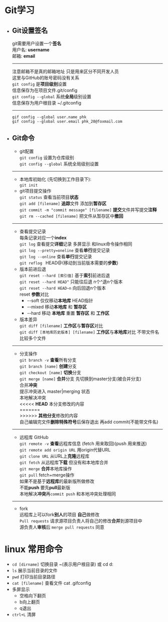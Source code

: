 <link rel="stylesheet" type="text/css" href="mkcss.css">

# Git学习
* ## Git设置签名  
    git需要用户设置一个**签名**  
    用户名: **username**  
    邮箱: **email**  
    ***
    注意邮箱不是真的邮箱地址 只是用来区分不同开发人员  
    这里与GitHub的账号密码没有关系  
    `git config` 是**项目级别**设置  
    信息保存为在项目文件.git/config   
    `git config --global` 系统**全局**级别设置  
    信息保存为用户根目录 ~/.gitconfig   
    ***
    `gif config --global user.name phk`  
    `gif config --global user.email phk_20@foxmail.com`

* ## Git命令
    * git配置  
    `git config` 设置为仓库级别  
    `git config --global` 系统全局级别设置  
    ---
    * 本地库初始化 (先切换到工作目录下):   
    `git init `  
    * git项目提交操作  
    `git status` 查看当前项目**状态**  
    `git add [filename]` **追踪**文件 添加到**暂存区**  
    `git commit -m "commit message" [filename]` **提交**文件并写提交**注释**  
    `git rm --cached [filename]` 把文件从暂存区中**撤回**  
    ---
    * 查看提交记录  
    每条记录对应一个**index**  
    `git log` 查看提交**详细**记录 多屏显示 和linux命令操作相同  
    `git log --pretty=oneline` 查看**单行**提交记录  
    `git log --online` 查看**单行**提交记录  
    `git reflog `   HEAD@{移动到当前版本需要的**步数**}
    * 版本前进后退   
    `git reset --hard [索引值]` 基于**索引**前进后退  
    `git reset --hard HEAD^` 只能往后退 n个^退n个版本  
    `git reset --hard HEAD~n` 向后回退n个版本  
    reset **参数**对比  
        * --soft 仅仅移动**本地库** HEAD指针
        * --mixed 移动**本地库** 和 **暂存区**
        * --hard 移动 **本地库** 重置 **暂存区** 和 **工作区**  
    * 版本差异  
    `git diff [filename]` **工作区**与**暂存区**对比  
    `git diff [本地库历史版本] [filename]` **工作区**与**本地库**对比 不带文件名 比较多个文件
    ---
    * 分支操作  
    `git branch -v` **查看**所有分支  
    `git branch [name]` **创建**分支  
    `git checkout [name]` **切换**分支  
    `git merge [name]` **合并**分支 先切换到master分支(被合并分支)  
    合并**冲突**  
    提示冲突进入 master|merging 状态  
    本地解决冲突  
    <<<<< **HEAD**  本分支修改的内容  
    =======  
    \>>>>>>  **其他分支**修改的内容  
    自己编辑完文件**删除特殊符号**后保存退出 再add commit(不能带文件名)
    ---
    * 远程库 GitHub  
    `git remote -v` **查看**远程库信息 (fetch 用来取回)(push 用来推送)  
    `git remote add origin URL` 用origin代替URL  
    `git clone URL` 从URL上**克隆**远程库    
    `git fetch` 从远程库**下载** 但没有和本地库合并  
    `git merge` **合并**本地库操作  
    `git pull` fetch+merge操作  
    如果不是基于**远程库**的最新版所做修改  
    不能**push** 要先**pull**最新版  
    本地解决**冲突**再`commit push` 和本地冲突处理相同
    ---
    * fork  
    远程库上可以fork**别人**的项目 **自己**做修改  
    `Pull requests` 请求源项目负责人将自己的修改**合并**到源项目中  
    源负责人**审核**后 `merge pull requests` 同意
    
 
# linux 常用命令
* `cd [dirname]` 切换目录 ~(表示用户根目录) 或 cd d:
* `ls` 展示当前目录的文件
* `pwd` 打印当前目录路径
* `cat [filename]` 查看文件 cat .gifconfig
* 多屏显示
    * 空格向下翻页
    * b向上翻页
    * q退出
* `ctrl+L` 清屏